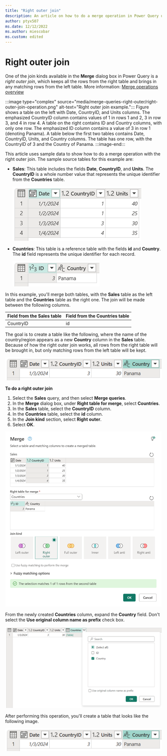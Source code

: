 ```yaml
---
title: "Right outer join"
description: An article on how to do a merge operation in Power Query using the right outer join kind. 
author: ptyx507
ms.date: 12/12/2022
ms.author: miescobar
ms.custom: edited
---
```


# Right outer join

One of the join kinds available in the **Merge** dialog box in Power Query is a *right outer join*, which keeps all the rows from the right table and brings in any matching rows from the left table. More information: [Merge operations overview](merge-queries-overview.md)

:::image type="complex" source="media/merge-queries-right-outer/right-outer-join-operation.png" alt-text="Right outer join example.":::
   Figure shows a table on the left with Date, CountryID, and Units columns. The emphasized CountryID column contains values of 1 in rows 1 and 2, 3 in row 3, and 4 in row 4. A table on the right contains ID and Country columns, with only one row. The emphasized ID column contains a value of 3 in row 1 (denoting Panama). A table below the first two tables contains Date, CountryID, Units, and Country columns. The table has one row, with the CountryID of 3 and the Country of Panama.
   :::image-end:::

This article uses sample data to show how to do a merge operation with the right outer join. The sample source tables for this example are:

* **Sales**: This table includes the fields **Date**, **CountryID**, and **Units**. The **CountryID** is a whole number value that represents the unique identifier from the **Countries** table.

   ![Sales table containing Date, CountryID, and Units columns, with CountryID set to 1 in rows 1 and 2, 3 in row 3, and 4 in row 4.](media/merge-queries-right-outer/right-outer-join-sales-table.png "Sales table containing Date, CountryID, and Units columns, with CountryID set to 1 in rows 1 and 2, 3 in row 3, and 4 in row 4")

* **Countries**: This table is a reference table with the fields **id** and **Country**. The **id** field represents the unique identifier for each record.

   ![Countries table with a single row, with id set to 3 and Country set to Panama.](media/merge-queries-right-outer/right-outer-join-countries-table.png "Countries table with a single row, with id set to 3 and Country set to Panama.")

In this example, you'll merge both tables, with the **Sales** table as the left table and the **Countries** table as the right one. The join will be made between the following columns.

|Field from the Sales table| Field from the Countries table|
|-----------|------------------|
|CountryID|id|

The goal is to create a table like the following, where the name of the country/region appears as a new **Country** column in the **Sales** table. Because of how the right outer join works, all rows from the right table will be brought in, but only matching rows from the left table will be kept.

![Right outer join final table with Date, CountryID, Units, and Country header columns, and a single row with data for Panama.](media/merge-queries-right-outer/right-outer-final-table.png "Right outer join final table with Date, CountryID, Units, and Country header columns, and a single row with data for Panama")

<!--markdownlint-disable MD036-->
**To do a right outer join**
<!--markdownlint-enable MD036-->
1. Select the **Sales** query, and then select **Merge queries**.
2. In the **Merge** dialog box, under **Right table for merge**, select **Countries**.
3. In the **Sales** table, select the **CountryID** column.
4. In the **Countries** table, select the **id** column.
5. In the **Join kind** section, select **Right outer**.
6. Select **OK**.

![Merge dialog box showing the results of following the previous right outer join procedure.](media/merge-queries-right-outer/right-outer-merge-window.png "Merge dialog box showing the results of following the previous right outer join procedure")

From the newly created **Countries** column, expand the **Country** field. Don't select the **Use original column name as prefix** check box.

![Expand table column for Country.](media/merge-queries-right-outer/right-outer-expand-field.png "Expand table column for Country")

After performing this operation, you'll create a table that looks like the following image.

![Final table with Date, CountryID, Units, and Country header columns, and a single row with data for Panama.](media/merge-queries-right-outer/right-outer-final-table-2.png "Final table with Date, CountryID, Units, and Country header columns, and a single row with data for Panama")
